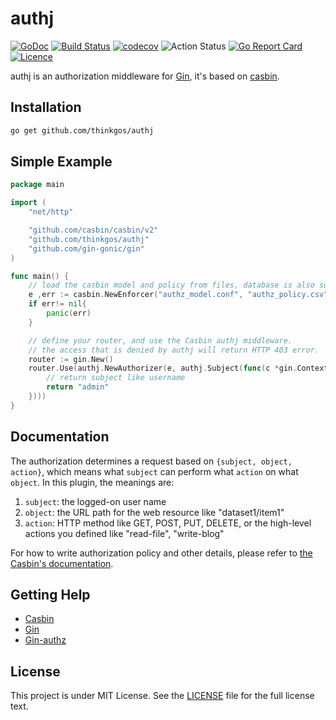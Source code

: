 # authj

[![GoDoc](https://godoc.org/github.com/thinkgos/authj?status.svg)](https://godoc.org/github.com/thinkgos/authj)
[![Build Status](https://travis-ci.org/thinkgos/authj.svg)](https://travis-ci.org/thinkgos/authj)
[![codecov](https://codecov.io/gh/thinkgos/authj/branch/master/graph/badge.svg)](https://codecov.io/gh/thinkgos/authj)
![Action Status](https://github.com/thinkgos/authj/workflows/Go/badge.svg)
[![Go Report Card](https://goreportcard.com/badge/github.com/thinkgos/authj)](https://goreportcard.com/report/github.com/thinkgos/authj)
[![Licence](https://img.shields.io/github/license/thinkgos/authj)](https://raw.githubusercontent.com/thinkgos/authj/master/LICENSE)



authj is an authorization middleware for [Gin](https://github.com/gin-gonic/gin), it's based on
 [casbin](https://github.com/casbin/casbin).

## Installation

```bash
go get github.com/thinkgos/authj
```

## Simple Example

```Go
package main

import (
    "net/http"

    "github.com/casbin/casbin/v2"
    "github.com/thinkgos/authj"
    "github.com/gin-gonic/gin"
)

func main() {
    // load the casbin model and policy from files, database is also supported.
    e ,err := casbin.NewEnforcer("authz_model.conf", "authz_policy.csv")
    if err!= nil{
        panic(err)    
    }   

    // define your router, and use the Casbin authj middleware.
    // the access that is denied by authj will return HTTP 403 error.
    router := gin.New()
    router.Use(authj.NewAuthorizer(e, authj.Subject(func(c *gin.Context) string {
        // return subject like username
        return "admin"
    })))
}
```

## Documentation

The authorization determines a request based on ``{subject, object, action}``, which means what ``subject`` can perform what ``action`` on what ``object``. In this plugin, the meanings are:

1. ``subject``: the logged-on user name
2. ``object``: the URL path for the web resource like "dataset1/item1"
3. ``action``: HTTP method like GET, POST, PUT, DELETE, or the high-level actions you defined like "read-file", "write-blog"

For how to write authorization policy and other details, please refer to [the Casbin's documentation](https://github.com/casbin/casbin).

## Getting Help

- [Casbin](https://github.com/casbin/casbin)
- [Gin](https://github.com/gin-gonic/gin)
- [Gin-authz](https://github.com/gin-contrib/authz)

## License

This project is under MIT License. See the [LICENSE](LICENSE) file for the full license text.

